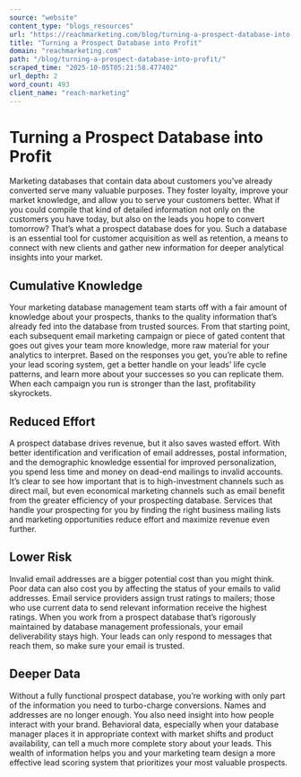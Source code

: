 ```yaml
---
source: "website"
content_type: "blogs_resources"
url: "https://reachmarketing.com/blog/turning-a-prospect-database-into-profit/"
title: "Turning a Prospect Database into Profit"
domain: "reachmarketing.com"
path: "/blog/turning-a-prospect-database-into-profit/"
scraped_time: "2025-10-05T05:21:58.477402"
url_depth: 2
word_count: 493
client_name: "reach-marketing"
---
```


# Turning a Prospect Database into Profit

Marketing databases that contain data about customers you’ve already converted serve many valuable purposes. They foster loyalty, improve your market knowledge, and allow you to serve your customers better. What if you could compile that kind of detailed information not only on the customers you have today, but also on the leads you hope to convert tomorrow? That’s what a prospect database does for you. Such a database is an essential tool for customer acquisition as well as retention, a means to connect with new clients and gather new information for deeper analytical insights into your market.

## Cumulative Knowledge

Your marketing database management team starts off with a fair amount of knowledge about your prospects, thanks to the quality information that’s already fed into the database from trusted sources. From that starting point, each subsequent email marketing campaign or piece of gated content that goes out gives your team more knowledge, more raw material for your analytics to interpret. Based on the responses you get, you’re able to refine your lead scoring system, get a better handle on your leads’ life cycle patterns, and learn more about your successes so you can replicate them. When each campaign you run is stronger than the last, profitability skyrockets.

## Reduced Effort

A prospect database drives revenue, but it also saves wasted effort. With better identification and verification of email addresses, postal information, and the demographic knowledge essential for improved personalization, you spend less time and money on dead-end mailings to invalid accounts. It’s clear to see how important that is to high-investment channels such as direct mail, but even economical marketing channels such as email benefit from the greater efficiency of your prospecting database. Services that handle your prospecting for you by finding the right business mailing lists and marketing opportunities reduce effort and maximize revenue even further.

## Lower Risk

Invalid email addresses are a bigger potential cost than you might think. Poor data can also cost you by affecting the status of your emails to valid addresses. Email service providers assign trust ratings to mailers; those who use current data to send relevant information receive the highest ratings. When you work from a prospect database that’s rigorously maintained by database management professionals, your email deliverability stays high. Your leads can only respond to messages that reach them, so make sure your email is trusted.

## Deeper Data

Without a fully functional prospect database, you’re working with only part of the information you need to turbo-charge conversions. Names and addresses are no longer enough. You also need insight into how people interact with your brand. Behavioral data, especially when your database manager places it in appropriate context with market shifts and product availability, can tell a much more complete story about your leads. This wealth of information helps you and your marketing team design a more effective lead scoring system that prioritizes your most valuable prospects.